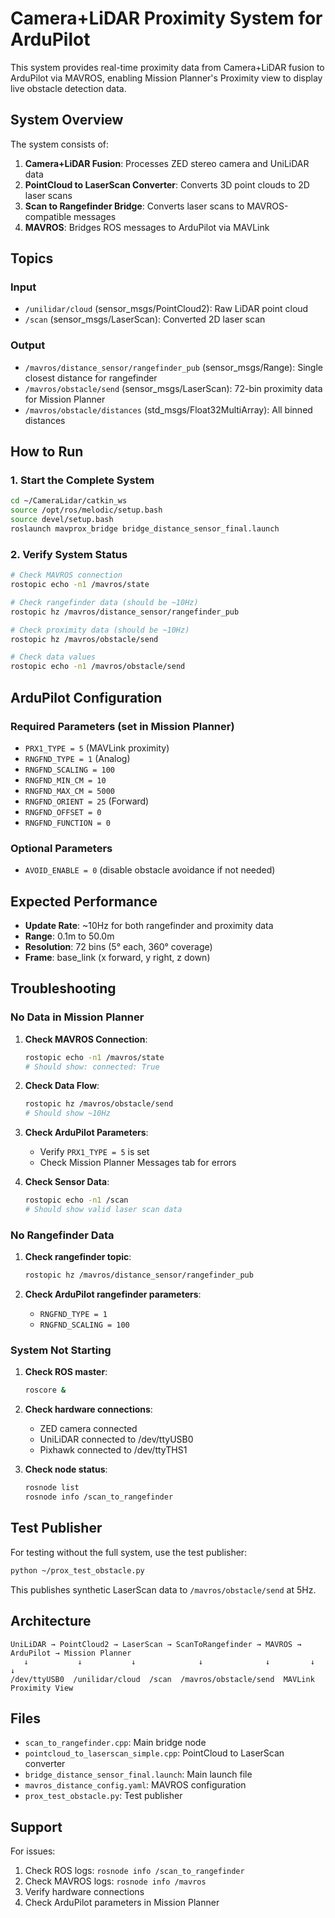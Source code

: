 # Camera+LiDAR Proximity System for ArduPilot

This system provides real-time proximity data from Camera+LiDAR fusion to ArduPilot via MAVROS, enabling Mission Planner's Proximity view to display live obstacle detection data.

## System Overview

The system consists of:
1. **Camera+LiDAR Fusion**: Processes ZED stereo camera and UniLiDAR data
2. **PointCloud to LaserScan Converter**: Converts 3D point clouds to 2D laser scans
3. **Scan to Rangefinder Bridge**: Converts laser scans to MAVROS-compatible messages
4. **MAVROS**: Bridges ROS messages to ArduPilot via MAVLink

## Topics

### Input
- `/unilidar/cloud` (sensor_msgs/PointCloud2): Raw LiDAR point cloud
- `/scan` (sensor_msgs/LaserScan): Converted 2D laser scan

### Output
- `/mavros/distance_sensor/rangefinder_pub` (sensor_msgs/Range): Single closest distance for rangefinder
- `/mavros/obstacle/send` (sensor_msgs/LaserScan): 72-bin proximity data for Mission Planner
- `/mavros/obstacle/distances` (std_msgs/Float32MultiArray): All binned distances

## How to Run

### 1. Start the Complete System
```bash
cd ~/CameraLidar/catkin_ws
source /opt/ros/melodic/setup.bash
source devel/setup.bash
roslaunch mavprox_bridge bridge_distance_sensor_final.launch
```

### 2. Verify System Status
```bash
# Check MAVROS connection
rostopic echo -n1 /mavros/state

# Check rangefinder data (should be ~10Hz)
rostopic hz /mavros/distance_sensor/rangefinder_pub

# Check proximity data (should be ~10Hz)
rostopic hz /mavros/obstacle/send

# Check data values
rostopic echo -n1 /mavros/obstacle/send
```

## ArduPilot Configuration

### Required Parameters (set in Mission Planner)
- `PRX1_TYPE = 5` (MAVLink proximity)
- `RNGFND_TYPE = 1` (Analog)
- `RNGFND_SCALING = 100`
- `RNGFND_MIN_CM = 10`
- `RNGFND_MAX_CM = 5000`
- `RNGFND_ORIENT = 25` (Forward)
- `RNGFND_OFFSET = 0`
- `RNGFND_FUNCTION = 0`

### Optional Parameters
- `AVOID_ENABLE = 0` (disable obstacle avoidance if not needed)

## Expected Performance

- **Update Rate**: ~10Hz for both rangefinder and proximity data
- **Range**: 0.1m to 50.0m
- **Resolution**: 72 bins (5° each, 360° coverage)
- **Frame**: base_link (x forward, y right, z down)

## Troubleshooting

### No Data in Mission Planner
1. **Check MAVROS Connection**:
   ```bash
   rostopic echo -n1 /mavros/state
   # Should show: connected: True
   ```

2. **Check Data Flow**:
   ```bash
   rostopic hz /mavros/obstacle/send
   # Should show ~10Hz
   ```

3. **Check ArduPilot Parameters**:
   - Verify `PRX1_TYPE = 5` is set
   - Check Mission Planner Messages tab for errors

4. **Check Sensor Data**:
   ```bash
   rostopic echo -n1 /scan
   # Should show valid laser scan data
   ```

### No Rangefinder Data
1. **Check rangefinder topic**:
   ```bash
   rostopic hz /mavros/distance_sensor/rangefinder_pub
   ```

2. **Check ArduPilot rangefinder parameters**:
   - `RNGFND_TYPE = 1`
   - `RNGFND_SCALING = 100`

### System Not Starting
1. **Check ROS master**:
   ```bash
   roscore &
   ```

2. **Check hardware connections**:
   - ZED camera connected
   - UniLiDAR connected to /dev/ttyUSB0
   - Pixhawk connected to /dev/ttyTHS1

3. **Check node status**:
   ```bash
   rosnode list
   rosnode info /scan_to_rangefinder
   ```

## Test Publisher

For testing without the full system, use the test publisher:
```bash
python ~/prox_test_obstacle.py
```

This publishes synthetic LaserScan data to `/mavros/obstacle/send` at 5Hz.

## Architecture

```
UniLiDAR → PointCloud2 → LaserScan → ScanToRangefinder → MAVROS → ArduPilot → Mission Planner
   ↓           ↓           ↓              ↓              ↓         ↓           ↓
/dev/ttyUSB0  /unilidar/cloud  /scan  /mavros/obstacle/send  MAVLink  Proximity View
```

## Files

- `scan_to_rangefinder.cpp`: Main bridge node
- `pointcloud_to_laserscan_simple.cpp`: PointCloud to LaserScan converter
- `bridge_distance_sensor_final.launch`: Main launch file
- `mavros_distance_config.yaml`: MAVROS configuration
- `prox_test_obstacle.py`: Test publisher

## Support

For issues:
1. Check ROS logs: `rosnode info /scan_to_rangefinder`
2. Check MAVROS logs: `rosnode info /mavros`
3. Verify hardware connections
4. Check ArduPilot parameters in Mission Planner


